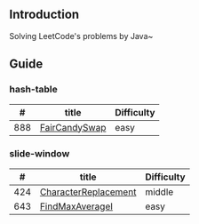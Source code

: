 ## Introduction
Solving LeetCode's problems by Java~

## Guide
### hash-table
|  #     | title                                                                                                                    |       Difficulty |
|  ----  | ----                                                                                                                     | ----             |
| 888    | [FairCandySwap](https://github.com/Marshal1996/LeetCode-Java/blob/master/docs/hashtable/FairCandySwap.md)                |easy

### slide-window
|  #     | title                                                                                                                    |       Difficulty |
|  ----  | ----                                                                                                                     | ----             |
| 424    | [CharacterReplacement](https://github.com/Marshal1996/LeetCode-Java/blob/master/docs/slidewindow/CharacterReplacement.md)|middle  
| 643    | [FindMaxAverageⅠ](https://github.com/Marshal1996/LeetCode-Java/blob/master/docs/slidewindow/FindMaxAverage.md)          |easy  
